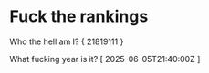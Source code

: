 # Fuck the rankings

Who the hell am I?
{ 21819111 }

What fucking year is it?
[ 2025-06-05T21:40:00Z ]
